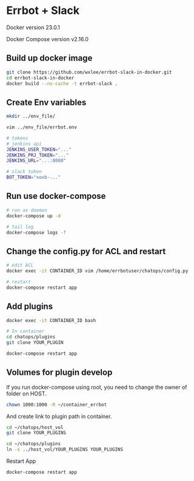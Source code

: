 # Errbot + Slack

Docker version 23.0.1

Docker Compose version v2.16.0



## Build up docker image
```bash
git clone https://github.com/wxlee/errbot-slack-in-docker.git
cd errbot-slack-in-docker
docker build --no-cache -t errbot-slack .
```

## Create Env variables
```bash
mkdir ../env_file/

vim ../env_file/errbot.env

# tokens
# jenkins api
JENKINS_USER_TOKEN="..."
JENKINS_PRJ_TOKEN="..."
JENKINS_URL="...:8080"

# slack token
BOT_TOKEN="xoxb-..."
```

## Run use docker-compose
```bash
# run as daemon
docker-compose up -d

# tail log
docker-compose logs -f
```

## Change the config.py for ACL and restart
```bash
# edit ACL
docker exec -it CONTAINER_ID vim /home/errbotuser/chatops/config.py

# restart
docker-compose restart app
```

## Add plugins
```bash
docker exec -it CONTAINER_ID bash

# In container
cd chatops/plugins
git clone YOUR_PLUGIN

docker-compose restart app
```

## Volumes for plugin develop

If you run docker-compose using root, you need to change the owner of folder on HOST.

```bash
chown 1000:1000 -R ~/container_errbot
```

And create link to plugin path in container.
```bash
cd ~/chatops/host_vol
git clone YOUR_PLUGINS

cd ~/chatops/plugins
ln -s ../host_vol/YOUR_PLUGINS YOUR_PLUGINS
```

Restart App
```bash
docker-compose restart app
```


